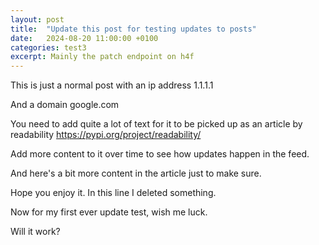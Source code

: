 ```yaml
---
layout: post
title:  "Update this post for testing updates to posts"
date:   2024-08-20 11:00:00 +0100
categories: test3
excerpt: Mainly the patch endpoint on h4f
---
```


This is just a normal post with an ip address 1.1.1.1

And a domain google.com

You need to add quite a lot of text for it to be picked up as an article by readability https://pypi.org/project/readability/

Add more content to it over time to see how updates happen in the feed.

And here's a bit more content in the article just to make sure.

Hope you enjoy it. In this line I deleted something.

Now for my first ever update test, wish me luck.

Will it work?